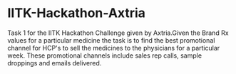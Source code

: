 # IITK-Hackathon-Axtria
Task 1 for the IITK Hackathon Challenge given by Axtria.Given the Brand Rx values for a particular medicine the task is to find the best promotional channel for HCP's to sell the medicines to the physicians for a particular week. These promotional channels include sales rep calls, sample droppings and emails delivered.  

